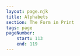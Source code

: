 ```yaml
---
layout: page.njk
title: Alphabets
section: The Form in Print
tags: page
pageNumber:
    start: 113
    end: 119
---
```

